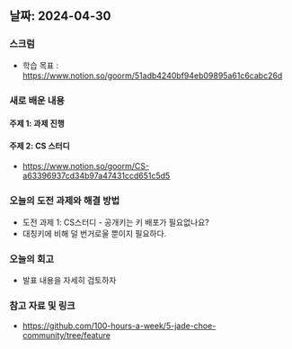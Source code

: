 ## 날짜: 2024-04-30

### 스크럼
- 학습 목표 : https://www.notion.so/goorm/51adb4240bf94eb09895a61c6cabc26d

### 새로 배운 내용
#### 주제 1: 과제 진행

#### 주제 2: CS 스터디
- https://www.notion.so/goorm/CS-a63396937cd34b97a47431ccd651c5d5

### 오늘의 도전 과제와 해결 방법
- 도전 과제 1: CS스터디 - 공개키는 키 배포가 필요없나요?
- 대칭키에 비해 덜 번거로울 뿐이지 필요하다.

### 오늘의 회고
- 발표 내용을 자세히 검토하자

### 참고 자료 및 링크
- https://github.com/100-hours-a-week/5-jade-choe-community/tree/feature
